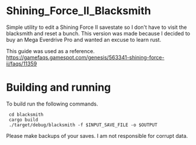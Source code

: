 # Shining_Force_II_Blacksmith
Simple utility to edit a Shining Force II savestate so I don't have to visit the blacksmith and reset a bunch. This version was made because I decided to buy an Mega Everdrive Pro and wanted an excuse to learn rust.

This guide was used as a reference.
https://gamefaqs.gamespot.com/genesis/563341-shining-force-ii/faqs/11359

# Building and running
To build run the following commands.
```
 cd blacksmith
 cargo build
 ./target/debug/blacksmith -f $INPUT_SAVE_FILE -o $OUTPUT
```

Please make backups of your saves. I am not responsible for corrupt data.
